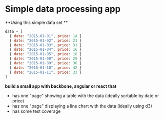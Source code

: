 # Simple data processing app

**Using this simple data set **

```javascript
data = [
  { date: "2015-01-01", price: 14 }
  { date: "2015-01-02", price: 21 }
  { date: "2015-01-03", price: 31 }
  { date: "2015-01-04", price: 16 }
  { date: "2015-01-05", price: 18 }
  { date: "2015-01-08", price: 29 }
  { date: "2015-01-09", price: 36 }
  { date: "2015-01-10", price: 42 }
  { date: "2015-01-11", price: 33 }
]
```

**build a small app with backbone, angular or react that**
- has one "page" showing a table with the data (ideally sortable by date or price)
- has one "page" displaying a line chart with the data (ideally using d3)
- has some test coverage